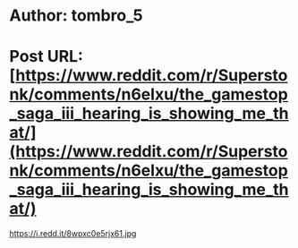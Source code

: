 # Author: tombro_5
# Post URL: [https://www.reddit.com/r/Superstonk/comments/n6elxu/the_gamestop_saga_iii_hearing_is_showing_me_that/](https://www.reddit.com/r/Superstonk/comments/n6elxu/the_gamestop_saga_iii_hearing_is_showing_me_that/)


https://i.redd.it/8wpxc0e5rjx61.jpg